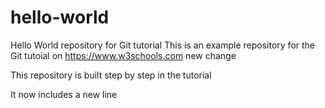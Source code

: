 # hello-world
Hello World repository for Git tutorial
This is an example repository for the Git tutoial on https://www.w3schools.com
new  change 

This repository is built step by step in the tutorial

It now includes a new line 
